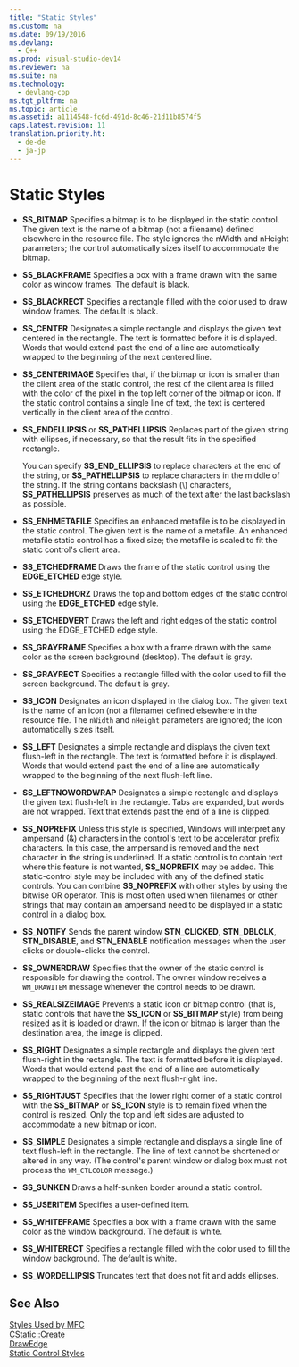 ```yaml
---
title: "Static Styles"
ms.custom: na
ms.date: 09/19/2016
ms.devlang: 
  - C++
ms.prod: visual-studio-dev14
ms.reviewer: na
ms.suite: na
ms.technology: 
  - devlang-cpp
ms.tgt_pltfrm: na
ms.topic: article
ms.assetid: a1114548-fc6d-491d-8c46-21d11b8574f5
caps.latest.revision: 11
translation.priority.ht: 
  - de-de
  - ja-jp
---
```

# Static Styles
-   **SS_BITMAP** Specifies a bitmap is to be displayed in the static control. The given text is the name of a bitmap (not a filename) defined elsewhere in the resource file. The style ignores the nWidth and nHeight parameters; the control automatically sizes itself to accommodate the bitmap.  
  
-   **SS_BLACKFRAME** Specifies a box with a frame drawn with the same color as window frames. The default is black.  
  
-   **SS_BLACKRECT** Specifies a rectangle filled with the color used to draw window frames. The default is black.  
  
-   **SS_CENTER** Designates a simple rectangle and displays the given text centered in the rectangle. The text is formatted before it is displayed. Words that would extend past the end of a line are automatically wrapped to the beginning of the next centered line.  
  
-   **SS_CENTERIMAGE** Specifies that, if the bitmap or icon is smaller than the client area of the static control, the rest of the client area is filled with the color of the pixel in the top left corner of the bitmap or icon. If the static control contains a single line of text, the text is centered vertically in the client area of the control.  
  
-   **SS_ENDELLIPSIS** or **SS_PATHELLIPSIS** Replaces part of the given string with ellipses, if necessary, so that the result fits in the specified rectangle.  
  
     You can specify **SS_END_ELLIPSIS** to replace characters at the end of the string, or **SS_PATHELLIPSIS** to replace characters in the middle of the string. If the string contains backslash (\\) characters, **SS_PATHELLIPSIS** preserves as much of the text after the last backslash as possible.  
  
-   **SS_ENHMETAFILE** Specifies an enhanced metafile is to be displayed in the static control. The given text is the name of a metafile. An enhanced metafile static control has a fixed size; the metafile is scaled to fit the static control's client area.  
  
-   **SS_ETCHEDFRAME** Draws the frame of the static control using the **EDGE_ETCHED** edge style.  
  
-   **SS_ETCHEDHORZ** Draws the top and bottom edges of the static control using the **EDGE_ETCHED** edge style.  
  
-   **SS_ETCHEDVERT** Draws the left and right edges of the static control using the EDGE_ETCHED edge style.  
  
-   **SS_GRAYFRAME** Specifies a box with a frame drawn with the same color as the screen background (desktop). The default is gray.  
  
-   **SS_GRAYRECT** Specifies a rectangle filled with the color used to fill the screen background. The default is gray.  
  
-   **SS_ICON** Designates an icon displayed in the dialog box. The given text is the name of an icon (not a filename) defined elsewhere in the resource file. The `nWidth` and `nHeight` parameters are ignored; the icon automatically sizes itself.  
  
-   **SS_LEFT** Designates a simple rectangle and displays the given text flush-left in the rectangle. The text is formatted before it is displayed. Words that would extend past the end of a line are automatically wrapped to the beginning of the next flush-left line.  
  
-   **SS_LEFTNOWORDWRAP** Designates a simple rectangle and displays the given text flush-left in the rectangle. Tabs are expanded, but words are not wrapped. Text that extends past the end of a line is clipped.  
  
-   **SS_NOPREFIX** Unless this style is specified, Windows will interpret any ampersand (&) characters in the control's text to be accelerator prefix characters. In this case, the ampersand is removed and the next character in the string is underlined. If a static control is to contain text where this feature is not wanted, **SS_NOPREFIX** may be added. This static-control style may be included with any of the defined static controls. You can combine **SS_NOPREFIX** with other styles by using the bitwise OR operator. This is most often used when filenames or other strings that may contain an ampersand need to be displayed in a static control in a dialog box.  
  
-   **SS_NOTIFY** Sends the parent window **STN_CLICKED**, **STN_DBLCLK**, **STN_DISABLE**, and **STN_ENABLE** notification messages when the user clicks or double-clicks the control.  
  
-   **SS_OWNERDRAW** Specifies that the owner of the static control is responsible for drawing the control. The owner window receives a `WM_DRAWITEM` message whenever the control needs to be drawn.  
  
-   **SS_REALSIZEIMAGE** Prevents a static icon or bitmap control (that is, static controls that have the **SS_ICON** or **SS_BITMAP** style) from being resized as it is loaded or drawn. If the icon or bitmap is larger than the destination area, the image is clipped.  
  
-   **SS_RIGHT** Designates a simple rectangle and displays the given text flush-right in the rectangle. The text is formatted before it is displayed. Words that would extend past the end of a line are automatically wrapped to the beginning of the next flush-right line.  
  
-   **SS_RIGHTJUST** Specifies that the lower right corner of a static control with the **SS_BITMAP** or **SS_ICON** style is to remain fixed when the control is resized. Only the top and left sides are adjusted to accommodate a new bitmap or icon.  
  
-   **SS_SIMPLE** Designates a simple rectangle and displays a single line of text flush-left in the rectangle. The line of text cannot be shortened or altered in any way. (The control's parent window or dialog box must not process the `WM_CTLCOLOR` message.)  
  
-   **SS_SUNKEN** Draws a half-sunken border around a static control.  
  
-   **SS_USERITEM** Specifies a user-defined item.  
  
-   **SS_WHITEFRAME** Specifies a box with a frame drawn with the same color as the window background. The default is white.  
  
-   **SS_WHITERECT** Specifies a rectangle filled with the color used to fill the window background. The default is white.  
  
-   **SS_WORDELLIPSIS** Truncates text that does not fit and adds ellipses.  
  
## See Also  
 [Styles Used by MFC](../vs140/Styles-Used-by-MFC.md)   
 [CStatic::Create](../vs140/CStatic--Create.md)   
 [DrawEdge](http://msdn.microsoft.com/library/windows/desktop/dd162477)   
 [Static Control Styles](http://msdn.microsoft.com/library/windows/desktop/bb760773)